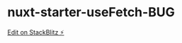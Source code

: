 # nuxt-starter-useFetch-BUG

[Edit on StackBlitz ⚡️](https://stackblitz.com/edit/nuxt-starter-d5y9os)